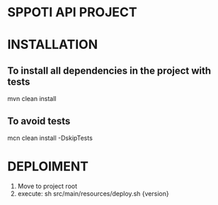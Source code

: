 # SPPOTI API PROJECT

# INSTALLATION

## To install all dependencies in the project with tests

mvn clean install

## To avoid tests

mcn clean install -DskipTests

# DEPLOIMENT

1. Move to project root
2. execute: sh src/main/resources/deploy.sh {version}
